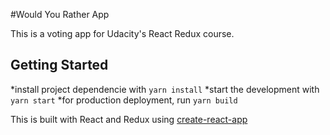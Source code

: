 #Would You Rather App

This is a voting app for Udacity's React Redux course. 

## Getting Started

*install project dependencie with `yarn install`
*start the development with `yarn start`
*for production deployment, run `yarn build`

This is built with React and Redux using [create-react-app](https://github.com/facebook/create-react-app)